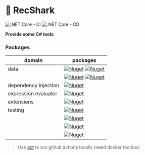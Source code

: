 # :shark: RecShark

![.NET Core - CI](https://github.com/KevinRecuerda/RecShark/workflows/.NET%20Core%20-%20CI/badge.svg)
![.NET Core - CD](https://github.com/KevinRecuerda/RecShark/workflows/.NET%20Core%20-%20CD/badge.svg)

**Provide some C# tools**

### Packages

| domain | packages |
| ------ | -------- |
| data | [![Nuget](https://img.shields.io/nuget/v/RecShark.Data.Db.Document?label=RecShark.Data.Db.Document)](https://www.nuget.org/packages/RecShark.Data.Db.Document/) [![Nuget](https://img.shields.io/nuget/v/RecShark.Data.Db.Document.Testing?label=RecShark.Data.Db.Document.Testing)](https://www.nuget.org/packages/RecShark.Data.Db.Document.Testing/)|
| | [![Nuget](https://img.shields.io/nuget/v/RecShark.Data.Db.Relational?label=RecShark.Data.Db.Relational)](https://www.nuget.org/packages/RecShark.Data.Db.Relational/) [![Nuget](https://img.shields.io/nuget/v/RecShark.Data.Db.Relational.Testing?label=RecShark.Data.Db.Relational.Testing)](https://www.nuget.org/packages/RecShark.Data.Db.Relational.Testing/)|
| dependency injection | [![Nuget](https://img.shields.io/nuget/v/RecShark.Extensions.DependencyInjection?label=RecShark.Extensions.DependencyInjection)](https://www.nuget.org/packages/RecShark.Extensions.DependencyInjection/)|
| expression evaluator | [![Nuget](https://img.shields.io/nuget/v/RecShark.ExpressionEvaluator?label=RecShark.ExpressionEvaluator)](https://www.nuget.org/packages/RecShark.ExpressionEvaluator/) |
| extensions | [![Nuget](https://img.shields.io/nuget/v/RecShark.Extensions?label=RecShark.Extensions)](https://www.nuget.org/packages/RecShark.Extensions/) |
| testing | [![Nuget](https://img.shields.io/nuget/v/RecShark.Testing?label=RecShark.Testing)](https://www.nuget.org/packages/RecShark.Testing/) |
| | [![Nuget](https://img.shields.io/nuget/v/RecShark.Testing.FluentAssertions?label=RecShark.Testing.FluentAssertions)](https://www.nuget.org/packages/RecShark.Testing.FluentAssertions/) |
| | [![Nuget](https://img.shields.io/nuget/v/RecShark.Testing.NSubstitute?label=RecShark.Testing.NSubstitute)](https://www.nuget.org/packages/RecShark.Testing.NSubstitute/) |
| | [![Nuget](https://img.shields.io/nuget/v/RecShark.Testing.SpecFlow?label=RecShark.Testing.SpecFlow)](https://www.nuget.org/packages/RecShark.Testing.SpecFlow/) |


> Use [act](https://github.com/nektos/act) to run github actions locally (need docker toolbox)

